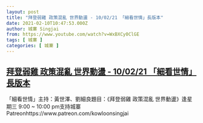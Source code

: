 ```yaml
---
layout: post
title: "拜登弱雞 政策混亂 世界動盪 - 10/02/21 「細看世情」長版本"
date: 2021-02-10T10:47:53.000Z
author: 城寨 Singjai
from: https://www.youtube.com/watch?v=WxBXCy0ClGE
tags: [ 城寨 ]
categories: [ 城寨 ]
---
```

<!--1612954073000-->
[拜登弱雞 政策混亂 世界動盪 - 10/02/21 「細看世情」長版本](https://www.youtube.com/watch?v=WxBXCy0ClGE)
------

<div>
「細看世情」主持：黃世澤、劉細良題目：《拜登弱雞 政策混亂 世界動盪》逢星期三 9:00 ~ 10:00 pm支持城寨Patreonhttps://www.patreon.com/kowloonsingjai
</div>
